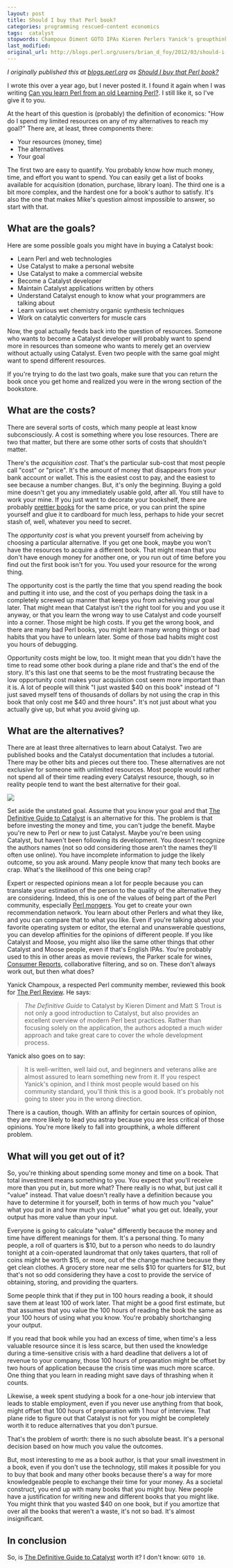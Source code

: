 ```yaml
---
layout: post
title: Should I buy that Perl book?
categories: programming rescued-content economics
tags:  catalyst
stopwords: Champoux Diment GOTO IPAs Kieren Perlers Yanick's groupthink href px
last_modified:
original_url: http://blogs.perl.org/users/brian_d_foy/2012/03/should-i-buy-that-perl-book.html
---
```


*I originally published this at [blogs.perl.org](http://blogs.perl.org) as [Should I buy that Perl book?](http://blogs.perl.org/users/brian_d_foy/2012/03/should-i-buy-that-perl-book.html)*

I wrote this over a year ago, but I never posted it. I found it again when I was writing [Can you learn Perl from an old Learning Perl?](https://www.learning-perl.com/2012/03/can-you-learn-perl-from-an-old-learning-perl/). I still like it, so I've give it to you.

At the heart of this question is (probably) the definition of economics: "How do I spend my limited resources on any of my alternatives to reach my goal?" There are, at least, three components there:

* Your resources (money, time)
* The alternatives
* Your goal

The first two are easy to quantify. You probably know how much money, time, and effort you want to spend. You can easily get a list of books available for acquisition (donation, purchase, library loan). The third one is a bit more complex, and the hardest one for a book's author to satisfy. It's also the one that makes Mike's question almost impossible to answer, so start with that.

## What are the goals?

Here are some possible goals you might have in buying a Catalyst book:

* Learn Perl and web technologies
* Use Catalyst to make a personal website
* Use Catalyst to make a commercial website
* Become a Catalyst developer
* Maintain Catalyst applications written by others
* Understand Catalyst enough to know what your programmers are talking about
* Learn various wet chemistry organic synthesis techniques
* Work on catalytic converters for muscle cars

Now, the goal actually feeds back into the question of resources. Someone who wants to become a Catalyst developer will probably want to spend more in resources than someone who wants to merely get an overview without actually using Catalyst. Even two people with the same goal might want to spend different resources.

If you're trying to do the last two goals, make sure that you can return the book once you get home and realized you were in the wrong section of the bookstore.

## What are the costs?

There are several sorts of costs, which many people at least know subconsciously. A cost is something where you lose resources. There are two that matter, but there are some other sorts of costs that shouldn't matter.

There's the *acquisition cost*. That's the particular sub-cost that most people call "cost" or "price". It's the amount of money that disappears from your bank account or wallet. This is the easiest cost to pay, and the easiest to see because a number changes. But, it's only the beginning. Buying a gold mine doesn't get you any immediately usable gold, after all. You still have to work your mine. If you just want to decorate your bookshelf, there are probably [prettier books](https://amzn.to/2GUe75U) for the same price, or you can print the spine yourself and glue it to cardboard for much less, perhaps to hide your secret stash of, well, whatever you need to secret.

The *opportunity cost* is what you prevent yourself from acheiving by choosing a particular alternative. If you get one book, maybe you won't have the resources to acquire a different book. That might mean that you don't have enough money for another one, or you run out of time before you find out the first book isn't for you. You used your resource for the wrong thing.

The opportunity cost is the partly the time that you spend reading the book and putting it into use, and the cost of you perhaps doing the task in a completely screwed up manner that keeps you from acheiving your goal later. That might mean that Catalyst isn't the right tool for you and you use it anyway, or that you learn the wrong way to use Catalyst and code yourself into a corner. Those might be high costs. If you get the wrong book, and there are many bad Perl books, you might learn many wrong things or bad habits that you have to unlearn later. Some of those bad habits might cost you hours of debugging.

Opportunity costs might be low, too. It might mean that you didn't have the time to read some other book during a plane ride and that's the end of the story. It's this last one that seems to be the most frustrating because the low opportunity cost makes your acquisition cost seem more important than it is. A lot of people will think "I just wasted $40 on this book" instead of "I just saved myself tens of thousands of dollars by not using the crap in this book that only cost me $40 and three hours". It's not just about what you actually give up, but what you avoid giving up.

## What are the alternatives?

There are at least three alternatives to learn about Catalyst. Two are published books and the Catalyst documentation that includes a tutorial. There may be other bits and pieces out there too. These alternatives are not exclusive for someone with unlimited resources. Most people would rather not spend all of their time reading every Catalyst resource, though, so in reality people tend to want the best alternative for their goal.

<a target="_blank"  href="https://www.amazon.com/gp/product/1430223650/ref=as_li_tl?ie=UTF8&camp=1789&creative=9325&creativeASIN=1430223650&linkCode=as2&tag=hashbang09-20&linkId=164cd4069e82e9aa197e949a25211819"><img class="center" border="0" src="//ws-na.amazon-adsystem.com/widgets/q?_encoding=UTF8&MarketPlace=US&ASIN=1430223650&ServiceVersion=20070822&ID=AsinImage&WS=1&Format=_SL250_&tag=hashbang09-20" ></a><img src="//ir-na.amazon-adsystem.com/e/ir?t=hashbang09-20&l=am2&o=1&a=1430223650" width="1" height="1" border="0" alt="" style="border:none !important; margin:0px !important;" />

Set aside the unstated goal. Assume that you know your goal and that [The Definitive Guide to Catalyst](https://amzn.to/3baGk6e) is an alternative for this. The problem is that before investing the money and time, you can't judge the benefit. Maybe you're new to Perl or new to just Catalyst. Maybe you're been using Catalyst, but haven't been following its development. You doesn't recognize the authors names (not so odd considering those aren't the names they'll often use online). You have incomplete information to judge the likely outcome, so you ask around. Many people know that many tech books are crap. What's the likelihood of this one being crap?

Expert or respected opinions mean a lot for people because you can translate your estimation of the person to the quality of the alternative they are considering. Indeed, this is one of the values of being part of the Perl community, especially [Perl mongers](http://www.pm.org). You get to create your own recommendation network. You learn about other Perlers and what they like, and you can compare that to what you like. Even if you're talking about your favorite operating system or editor, the eternal and unanswerable questions, you can develop affinities for the opinions of different people. If you like Catalyst and Moose, you might also like the same other things that other Catalyst and Moose people, even if that's English IPAs. You're probably used to this in other areas as movie reviews, the Parker scale for wines, [Consumer Reports](http://www.consumerreports.org), collaborative filtering, and so on. These don't always work out, but then what does?

Yanick Champoux, a respected Perl community member, reviewed this book for [The Perl Review](http://www.theperlreview.com/). He says:

> *The Definitive Guide* to Catalyst by Kieren Diment and Matt S Trout is not only a good introduction to Catalyst, but also provides an excellent overview of modern Perl best practices. Rather than focusing solely on the application, the authors adopted a much wider approach and take great care to cover the whole development process.

Yanick also goes on to say:

> It is well-written, well laid out, and beginners and veterans alike are almost assured to learn something new from it.
If you respect Yanick's opinion, and I think most people would based on his community standard, you'll think this is a good book. It's probably not going to steer you in the wrong direction.

There is a caution, though. With an affinity for certain sources of opinion, they are more likely to lead you astray because you are less critical of those opinions. You're more likely to fall into groupthink, a whole different problem.

## What will you get out of it?

So, you're thinking about spending some money and time on a book. That total investment means something to you. You expect that you'll receive more than you put in, but more what? There really is no what, but just call it "value" instead. That value doesn't really have a definition because you have to determine it for yourself, both in terms of how much you "value" what you put in and how much you "value" what you get out. Ideally, your output has more value than your input.

Everyone is going to calculate "value" differently because the money and time have different meanings for them. It's a personal thing. To many people, a roll of quarters is $10, but to a person who needs to do laundry tonight at a coin-operated laundromat that only takes quarters, that roll of coins might be worth $15, or more, out of the change machine because they get clean clothes. A grocery store near me sells $10 for quarters for $12, but that's not so odd considering they have a cost to provide the service of obtaining, storing, and providing the quarters.

Some people think that if they put in 100 hours reading a book, it should save them at least 100 of work later. That might be a good first estimate, but that assumes that you value the 100 hours of reading the book the same as your 100 hours of using what you know. You're probably shortchanging your output.

If you read that book while you had an excess of time, when time's a less valuable resource since it is less scarce, but then used the knowledge during a time-sensitive crisis with a hard deadline that delivers a lot of revenue to your company, those 100 hours of preparation might be offset by two hours of application because the crisis time was much more scarce. One thing that you learn in reading might save days of thrashing when it counts.

Likewise, a week spent studying a book for a one-hour job interview that leads to stable employment, even if you never use anything from that book, might offset that 100 hours of preparation with 1 hour of interview. That plane ride to figure out that Catalyst is not for you might be completely worth it to reduce alternatives that you don't pursue.

That's the problem of worth: there is no such absolute beast. It's a personal decision based on how much you value the outcomes.

But, most interesting to me as a book author, is that your small investment in a book, even if you don't use the technology, still makes it possible for you to buy that book and many other books because there's a way for more knowledgeable people to exchange their time for your money. As a societal construct, you end up with many books that you might buy. New people have a justification for writing new and different books that you might like. You might think that you wasted $40 on one book, but if you amortize that over all the books that weren't a waste, it's not so bad. It's almost insignificant.

## In conclusion

So, is [The Definitive Guide to Catalyst](https://amzn.to/3baGk6e) worth it? I don't know: `GOTO 10`.
